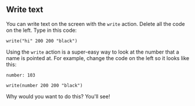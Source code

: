 ## Write text

You can write text on the screen with the `write` action.  Delete all the code on the left. Type in this code:

```
write("hi" 200 200 "black")
```

Using the `write` action is a super-easy way to look at the number that a name is pointed at.  For example, change the code on the left so it looks like this:

```
number: 103

write(number 200 200 "black")
```

Why would you want to do this? You'll see!

